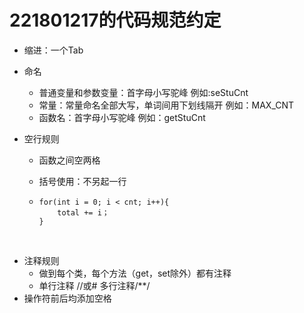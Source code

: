 # 221801217的代码规范约定

* 缩进：一个Tab

* 命名

  * 普通变量和参数变量：首字母小写驼峰  例如:seStuCnt
  * 常量：常量命名全部大写，单词间用下划线隔开  例如：MAX_CNT
  * 函数名：首字母小写驼峰 例如：getStuCnt



* 空行规则

  * 函数之间空两格

  * 括号使用：不另起一行

  * ```
    for(int i = 0; i < cnt; i++){
    	total += i；
    }
    ```

​    

* 注释规则
  * 做到每个类，每个方法（get，set除外）都有注释
  * 单行注释  //或# 多行注释/**/
* 操作符前后均添加空格